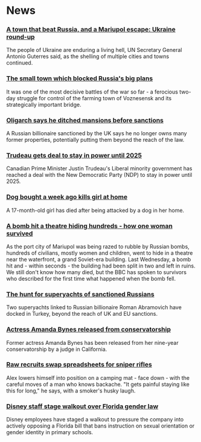 # News
### [A town that beat Russia, and a Mariupol escape: Ukraine round-up](https://www.bbc.com/news/world-europe-60841311)
The people of Ukraine are enduring a living hell, UN Secretary General Antonio Guterres said, as the shelling of multiple cities and towns continued.
### [The small town which blocked Russia's big plans](https://www.bbc.com/news/world-europe-60840081)
It was one of the most decisive battles of the war so far - a ferocious two-day struggle for control of the farming town of Voznesensk and its strategically important bridge. 
### [Oligarch says he ditched mansions before sanctions](https://www.bbc.com/news/business-60825983)
A Russian billionaire sanctioned by the UK says he no longer owns many former properties, potentially putting them beyond the reach of the law.
### [Trudeau gets deal to stay in power until 2025](https://www.bbc.com/news/world-us-canada-60837941)
Canadian Prime Minister Justin Trudeau's Liberal minority government has reached a deal with the New Democratic Party (NDP) to stay in power until 2025. 
### [Dog bought a week ago kills girl at home](https://www.bbc.com/news/uk-england-merseyside-60829837)
A 17-month-old girl has died after being attacked by a dog in her home.
### [A bomb hit a theatre hiding hundreds - how one woman survived](https://www.bbc.com/news/world-europe-60835106)
As the port city of Mariupol was being razed to rubble by Russian bombs, hundreds of civilians, mostly women and children, went to hide in a theatre near the waterfront, a grand Soviet-era building. Last Wednesday, a bomb hit and - within seconds - the building had been split in two and left in ruins. We still don't know how many died, but the BBC has spoken to survivors who described for the first time what happened when the bomb fell. 
### [The hunt for superyachts of sanctioned Russians](https://www.bbc.com/news/60739336)
Two superyachts linked to Russian billionaire Roman Abramovich have docked in Turkey, beyond the reach of UK and EU sanctions.  
### [Actress Amanda Bynes released from conservatorship](https://www.bbc.com/news/entertainment-arts-60832046)
Former actress Amanda Bynes has been released from her nine-year conservatorship by a judge in California.
### [Raw recruits swap spreadsheets for sniper rifles](https://www.bbc.com/news/world-europe-60831988)
Alex lowers himself into position on a camping mat - face down - with the careful moves of a man who knows backache. "It gets painful staying like this for long," he says, with a smoker's husky laugh.
### [Disney staff stage walkout over Florida gender law](https://www.bbc.com/news/world-us-canada-60842337)
Disney employees have staged a walkout to pressure the company into actively opposing a Florida bill that bans instruction on sexual orientation or gender identity in primary schools.
